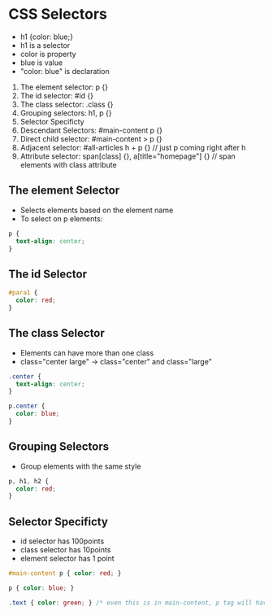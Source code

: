 # CSS Selectors

- h1 {color: blue;}
- h1 is a selector
- color is property
- blue is value
- "color: blue" is declaration

1. The element selector: p {}
2. The id selector: #id {}
3. The class selector: .class {}
4. Grouping selectors: h1, p {}
5. Selector Specificty
6. Descendant Selectors: #main-content p {}
7. Direct child selector: #main-content > p {}
8. Adjacent selector: #all-articles h + p {} // just p coming right after h
9. Attribute selector: span[class] {}, a[title="homepage"] {} // span elements with class attribute

## The element Selector

- Selects elements based on the element name
- To select on p elements:

```css
p {
  text-align: center;
}
```

## The id Selector


```css
#para1 {
  color: red;
}
```

## The class Selector

- Elements can have more than one class
- class="center large" -> class="center" and class="large"

```css
.center {
  text-align: center;
}

p.center {
  color: blue;
}
```

## Grouping Selectors

- Group elements with the same style

```css
p, h1, h2 {
  color: red;
}
```

## Selector Specificty

- id selector has 100points
- class selector has 10points
- element selector has 1 point

```css
#main-content p { color: red; }

p { color: blue; }

.text { color: green; } /* even this is in main-content, p tag will have red color */
```
